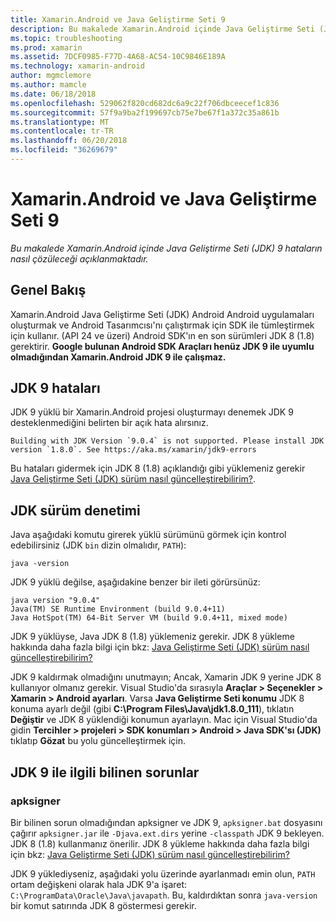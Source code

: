 ```yaml
---
title: Xamarin.Android ve Java Geliştirme Seti 9
description: Bu makalede Xamarin.Android içinde Java Geliştirme Seti (JDK) 9 hataların nasıl çözüleceği açıklanmaktadır.
ms.topic: troubleshooting
ms.prod: xamarin
ms.assetid: 7DCF0985-F77D-4A68-AC54-10C9846E189A
ms.technology: xamarin-android
author: mgmclemore
ms.author: mamcle
ms.date: 06/18/2018
ms.openlocfilehash: 529062f820cd682dc6a9c22f706dbceecef1c836
ms.sourcegitcommit: 57f9a9ba2f199697cb75e7be67f1a372c35a861b
ms.translationtype: MT
ms.contentlocale: tr-TR
ms.lasthandoff: 06/20/2018
ms.locfileid: "36269679"
---
```

# <a name="xamarinandroid-and-java-development-kit-9"></a>Xamarin.Android ve Java Geliştirme Seti 9

_Bu makalede Xamarin.Android içinde Java Geliştirme Seti (JDK) 9 hataların nasıl çözüleceği açıklanmaktadır._


## <a name="overview"></a>Genel Bakış

Xamarin.Android Java Geliştirme Seti (JDK) Android Android uygulamaları oluşturmak ve Android Tasarımcısı'nı çalıştırmak için SDK ile tümleştirmek için kullanır. (API 24 ve üzeri) Android SDK'ın en son sürümleri JDK 8 (1.8) gerektirir. **Google bulunan Android SDK Araçları henüz JDK 9 ile uyumlu olmadığından Xamarin.Android JDK 9 ile çalışmaz.**

## <a name="jdk-9-errors"></a>JDK 9 hataları

JDK 9 yüklü bir Xamarin.Android projesi oluşturmayı denemek JDK 9 desteklenmediğini belirten bir açık hata alırsınız.

```shell
Building with JDK Version `9.0.4` is not supported. Please install JDK version `1.8.0`. See https://aka.ms/xamarin/jdk9-errors  
```

Bu hataları gidermek için JDK 8 (1.8) açıklandığı gibi yüklemeniz gerekir [Java Geliştirme Seti (JDK) sürüm nasıl güncelleştirebilirim?](~/android/troubleshooting/questions/update-jdk.md).


## <a name="checking-the-jdk-version"></a>JDK sürüm denetimi

Java aşağıdaki komutu girerek yüklü sürümünü görmek için kontrol edebilirsiniz (JDK `bin` dizin olmalıdır, `PATH`):

```shell
java -version
```

JDK 9 yüklü değilse, aşağıdakine benzer bir ileti görürsünüz:

```shell
java version "9.0.4"
Java(TM) SE Runtime Environment (build 9.0.4+11)
Java HotSpot(TM) 64-Bit Server VM (build 9.0.4+11, mixed mode)
```

JDK 9 yüklüyse, Java JDK 8 (1.8) yüklemeniz gerekir. JDK 8 yükleme hakkında daha fazla bilgi için bkz: [Java Geliştirme Seti (JDK) sürüm nasıl güncelleştirebilirim?](~/android/troubleshooting/questions/update-jdk.md)

JDK 9 kaldırmak olmadığını unutmayın; Ancak, Xamarin JDK 9 yerine JDK 8 kullanıyor olmanız gerekir. Visual Studio'da sırasıyla **Araçlar > Seçenekler > Xamarin > Android ayarları**. Varsa **Java Geliştirme Seti konumu** JDK 8 konuma ayarlı değil (gibi **C:\\Program Files\\Java\\jdk1.8.0_111**), tıklatın **Değiştir**  ve JDK 8 yüklendiği konumun ayarlayın. Mac için Visual Studio'da gidin **Tercihler > projeleri > SDK konumları > Android > Java SDK'sı (JDK)** tıklatıp **Gözat** bu yolu güncelleştirmek için.

## <a name="known-issues-with-jdk-9"></a>JDK 9 ile ilgili bilinen sorunlar

### <a name="apksigner"></a>apksigner

Bir bilinen sorun olmadığından apksigner ve JDK 9, `apksigner.bat` dosyasını çağırır `apksigner.jar` ile `-Djava.ext.dirs` yerine `-classpath` JDK 9 bekleyen. JDK 8 (1.8) kullanmanız önerilir. JDK 8 yükleme hakkında daha fazla bilgi için bkz: [Java Geliştirme Seti (JDK) sürüm nasıl güncelleştirebilirim?](~/android/troubleshooting/questions/update-jdk.md)

JDK 9 yüklediyseniz, aşağıdaki yolu üzerinde ayarlanmadı emin olun, `PATH` ortam değişkeni olarak hala JDK 9'a işaret: `C:\ProgramData\Oracle\Java\javapath`. Bu, kaldırdıktan sonra `java-version` bir komut satırında JDK 8 göstermesi gerekir.
